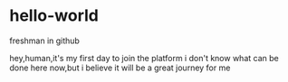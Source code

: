 # hello-world
freshman in github

hey,human,it's my first day to join the platform
i don't know what can be done here now,but i believe it will be a great journey for me
